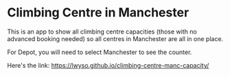 # Climbing Centre in Manchester

This is an app to show all climbing centre capacities (those with no advanced booking needed) so all centres in Manchester are all in one place.

For Depot, you will need to select Manchester to see the counter.

Here's the link: https://lwyso.github.io/climbing-centre-manc-capacity/